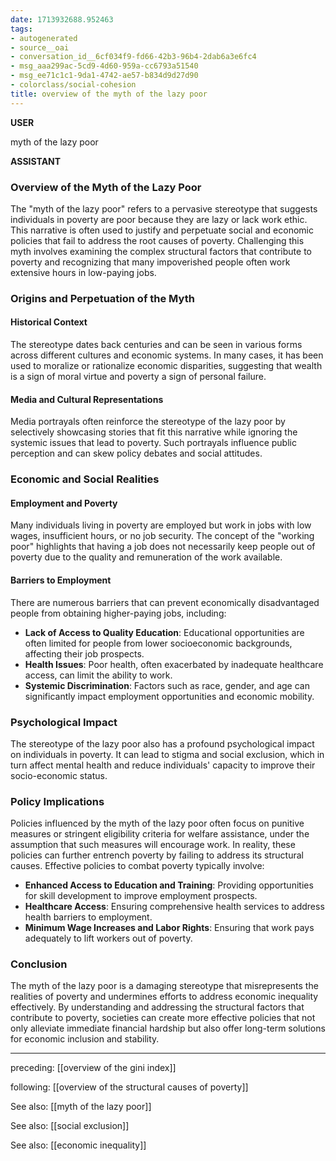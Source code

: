 ```yaml
---
date: 1713932688.952463
tags:
- autogenerated
- source__oai
- conversation_id__6cf034f9-fd66-42b3-96b4-2dab6a3e6fc4
- msg_aaa299ac-5cd9-4d60-959a-cc6793a51540
- msg_ee71c1c1-9da1-4742-ae57-b834d9d27d90
- colorclass/social-cohesion
title: overview of the myth of the lazy poor
---
```


**USER**

myth of the lazy poor


**ASSISTANT**

### Overview of the Myth of the Lazy Poor

The "myth of the lazy poor" refers to a pervasive stereotype that suggests individuals in poverty are poor because they are lazy or lack work ethic. This narrative is often used to justify and perpetuate social and economic policies that fail to address the root causes of poverty. Challenging this myth involves examining the complex structural factors that contribute to poverty and recognizing that many impoverished people often work extensive hours in low-paying jobs.

### Origins and Perpetuation of the Myth

#### Historical Context
The stereotype dates back centuries and can be seen in various forms across different cultures and economic systems. In many cases, it has been used to moralize or rationalize economic disparities, suggesting that wealth is a sign of moral virtue and poverty a sign of personal failure.

#### Media and Cultural Representations
Media portrayals often reinforce the stereotype of the lazy poor by selectively showcasing stories that fit this narrative while ignoring the systemic issues that lead to poverty. Such portrayals influence public perception and can skew policy debates and social attitudes.

### Economic and Social Realities

#### Employment and Poverty
Many individuals living in poverty are employed but work in jobs with low wages, insufficient hours, or no job security. The concept of the "working poor" highlights that having a job does not necessarily keep people out of poverty due to the quality and remuneration of the work available.

#### Barriers to Employment
There are numerous barriers that can prevent economically disadvantaged people from obtaining higher-paying jobs, including:
- **Lack of Access to Quality Education**: Educational opportunities are often limited for people from lower socioeconomic backgrounds, affecting their job prospects.
- **Health Issues**: Poor health, often exacerbated by inadequate healthcare access, can limit the ability to work.
- **Systemic Discrimination**: Factors such as race, gender, and age can significantly impact employment opportunities and economic mobility.

### Psychological Impact
The stereotype of the lazy poor also has a profound psychological impact on individuals in poverty. It can lead to stigma and social exclusion, which in turn affect mental health and reduce individuals' capacity to improve their socio-economic status.

### Policy Implications

Policies influenced by the myth of the lazy poor often focus on punitive measures or stringent eligibility criteria for welfare assistance, under the assumption that such measures will encourage work. In reality, these policies can further entrench poverty by failing to address its structural causes. Effective policies to combat poverty typically involve:
- **Enhanced Access to Education and Training**: Providing opportunities for skill development to improve employment prospects.
- **Healthcare Access**: Ensuring comprehensive health services to address health barriers to employment.
- **Minimum Wage Increases and Labor Rights**: Ensuring that work pays adequately to lift workers out of poverty.

### Conclusion

The myth of the lazy poor is a damaging stereotype that misrepresents the realities of poverty and undermines efforts to address economic inequality effectively. By understanding and addressing the structural factors that contribute to poverty, societies can create more effective policies that not only alleviate immediate financial hardship but also offer long-term solutions for economic inclusion and stability.


---

preceding: [[overview of the gini index]]  


following: [[overview of the structural causes of poverty]]

See also: [[myth of the lazy poor]]


See also: [[social exclusion]]


See also: [[economic inequality]]